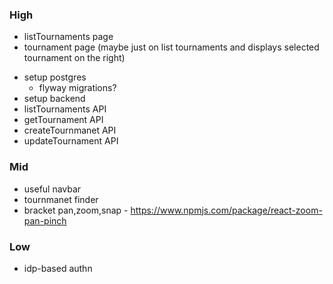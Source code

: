 ### High

- listTournaments page
- tournament page (maybe just on list tournaments and displays selected tournament on the right)

* setup postgres
  - flyway migrations?
* setup backend
* listTournaments API
* getTournament API
* createTournmanet API
* updateTournament API

### Mid

- useful navbar
- tournmanet finder
- bracket pan,zoom,snap - https://www.npmjs.com/package/react-zoom-pan-pinch

### Low

- idp-based authn
